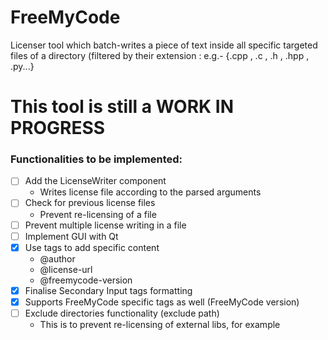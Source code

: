 # FreeMyCode
Licenser tool which batch-writes a piece of text inside all specific targeted files of a directory (filtered by their extension : e.g.- {.cpp , .c , .h , .hpp , .py...}

# This tool is still a WORK IN PROGRESS
### Functionalities to be implemented:
- [ ] Add the LicenseWriter component
   * Writes license file according to the parsed arguments
- [ ] Check for previous license files
   * Prevent re-licensing of a file
- [ ] Prevent multiple license writing in a file
- [ ] Implement GUI with Qt
- [x] Use tags to add specific content
   * @author
   * @license-url
   * @freemycode-version
- [x] Finalise Secondary Input tags formatting
- [x] Supports FreeMyCode specific tags as well (FreeMyCode version)
- [ ] Exclude directories functionality (exclude path) 
   * This is to prevent re-licensing of external libs, for example
